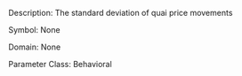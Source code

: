 Description: The standard deviation of quai price movements

Symbol: None

Domain: None

Parameter Class: Behavioral

